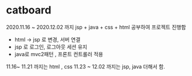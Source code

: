 # catboard

2020.11.16 ~ 2020.12.02 까지 jsp + java + css + html 공부하여 프로젝트 진행함
  - html -> jsp 로 변경, 서버 연결
  - jsp 로 로그인, 로그아웃 세션 유지
  - java로 mvc2패턴 , 프론트 컨트롤러 적용

11.16~ 11.21 까지는 html , css 
11.23 ~ 12.02 까지는 jsp, java 더해서 함.

